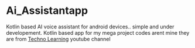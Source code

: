 # Ai_Assistantapp
Kotlin based AI voice assistant for android devices.. simple and under developement. 
Kotlin based app for my mega project codes arent mine they are from [Techno Learning](https://www.youtube.com/watch?v=ADL0KN4phSE&t=427s) youtube channel
